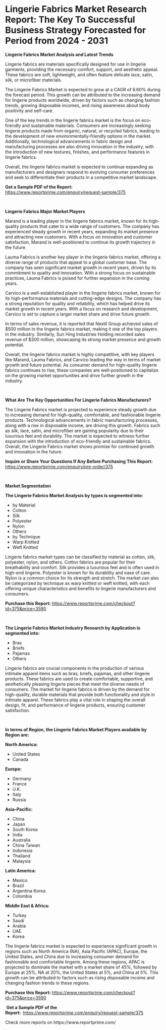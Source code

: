 <p><h1>Lingerie Fabrics Market Research Report: The Key To Successful Business Strategy Forecasted for Period from 2024 - 2031</h1></p><p><strong>Lingerie Fabrics Market Analysis and Latest Trends</strong></p>
<p><p>Lingerie fabrics are materials specifically designed for use in lingerie garments, providing the necessary comfort, support, and aesthetic appeal. These fabrics are soft, lightweight, and often feature delicate lace, satin, silk, or microfiber materials.</p><p>The Lingerie Fabrics Market is expected to grow at a CAGR of 6.60% during the forecast period. This growth can be attributed to the increasing demand for lingerie products worldwide, driven by factors such as changing fashion trends, growing disposable incomes, and rising awareness about body positivity and self-care.</p><p>One of the key trends in the lingerie fabrics market is the focus on eco-friendly and sustainable materials. Consumers are increasingly seeking lingerie products made from organic, natural, or recycled fabrics, leading to the development of new environmentally-friendly options in the market. Additionally, technological advancements in fabric design and manufacturing processes are also driving innovation in the industry, with the introduction of new textures, finishes, and performance features in lingerie fabrics.</p><p>Overall, the lingerie fabrics market is expected to continue expanding as manufacturers and designers respond to evolving consumer preferences and seek to differentiate their products in a competitive market landscape.</p></p>
<p><strong>Get a Sample PDF of the Report:&nbsp;</strong> <a href="https://www.reportprime.com/enquiry/request-sample/375">https://www.reportprime.com/enquiry/request-sample/375</a></p>
<p>&nbsp;</p>
<p><strong>Lingerie Fabrics Major Market Players</strong></p>
<p><p>Marand is a leading player in the lingerie fabrics market, known for its high-quality products that cater to a wide range of customers. The company has experienced steady growth in recent years, expanding its market presence and attracting new customers. With a focus on innovation and customer satisfaction, Marand is well-positioned to continue its growth trajectory in the future.</p><p>Lauma Fabrics is another key player in the lingerie fabrics market, offering a diverse range of products that appeal to a global customer base. The company has seen significant market growth in recent years, driven by its commitment to quality and innovation. With a strong focus on sustainable practices, Lauma Fabrics is poised for further expansion in the coming years.</p><p>Carvico is a well-established player in the lingerie fabrics market, known for its high-performance materials and cutting-edge designs. The company has a strong reputation for quality and reliability, which has helped drive its market growth in recent years. With a focus on research and development, Carvico is set to capture a larger market share and drive future growth.</p><p>In terms of sales revenue, it is reported that Nextil Group achieved sales of $500 million in the lingerie fabrics market, making it one of the top players in the industry. Similarly, Sun Hing Industries Holding recorded sales revenue of $300 million, showcasing its strong market presence and growth potential.</p><p>Overall, the lingerie fabrics market is highly competitive, with key players like Marand, Lauma Fabrics, and Carvico leading the way in terms of market growth and future potential. As consumer demand for high-quality lingerie fabrics continues to rise, these companies are well-positioned to capitalize on the growing market opportunities and drive further growth in the industry.</p></p>
<p>&nbsp;</p>
<p><strong>What Are The Key Opportunities For Lingerie Fabrics Manufacturers?</strong></p>
<p><p>The Lingerie Fabrics market is projected to experience steady growth due to increasing demand for high-quality, comfortable, and fashionable lingerie products. Technological advancements in fabric manufacturing processes, along with a rise in disposable income, are driving this growth. Fabrics such as silk, lace, satin, and microfiber are gaining popularity due to their luxurious feel and durability. The market is expected to witness further expansion with the introduction of eco-friendly and sustainable fabrics. Overall, the Lingerie Fabrics market shows promise for continued growth and innovation in the future.</p></p>
<p><strong>Inquire or Share Your Questions If Any Before Purchasing This Report:</strong> <a href="https://www.reportprime.com/enquiry/pre-order/375">https://www.reportprime.com/enquiry/pre-order/375</a></p>
<p>&nbsp;</p>
<p><strong>Market Segmentation</strong></p>
<p><strong>The Lingerie Fabrics Market Analysis by types is segmented into:</strong></p>
<p><ul><li>by Material</li><li>Cotton</li><li>Silk</li><li>Polyester</li><li>Nylon</li><li>Others</li><li>by Technique</li><li>Warp Knitted</li><li>Weft Knitted</li></ul></p>
<p><p>Lingerie fabrics market types can be classified by material as cotton, silk, polyester, nylon, and others. Cotton fabrics are popular for their breathability and comfort. Silk provides a luxurious feel and is often used in high-end lingerie. Polyester is known for its durability and ease of care. Nylon is a common choice for its strength and stretch. The market can also be categorized by technique as warp knitted or weft knitted, with each offering unique characteristics and benefits to lingerie manufacturers and consumers.</p></p>
<p><strong>Purchase this Report:&nbsp;</strong><a href="https://www.reportprime.com/checkout?id=375&price=3590">https://www.reportprime.com/checkout?id=375&price=3590</a></p>
<p>&nbsp;</p>
<p><strong>The Lingerie Fabrics Market Industry Research by Application is segmented into:</strong></p>
<p><ul><li>Bras</li><li>Briefs</li><li>Pajamas</li><li>Others</li></ul></p>
<p><p>Lingerie fabrics are crucial components in the production of various intimate apparel items such as bras, briefs, pajamas, and other lingerie products. These fabrics are used to create comfortable, supportive, and aesthetically pleasing lingerie pieces that meet the diverse needs of consumers. The market for lingerie fabrics is driven by the demand for high-quality, durable materials that provide both functionality and style in intimate apparel. These fabrics play a vital role in shaping the overall design, fit, and performance of lingerie products, ensuring customer satisfaction.</p></p>
<p>&nbsp;</p>
<p><strong>In terms of Region, the Lingerie Fabrics Market Players available by Region are:</strong></p>
<p>
    <p> <strong> North America: </strong>
        <ul>
            <li>United States</li>
            <li>Canada</li>
        </ul>
        </p> 
    <p> <strong> Europe: </strong>
        <ul>
            <li>Germany</li>
            <li>France</li>
            <li>U.K.</li>
            <li>Italy</li>
            <li>Russia</li>
        </ul>
        </p> 
    <p> <strong> Asia-Pacific: </strong>
        <ul>
            <li>China</li>
            <li>Japan</li>
            <li>South Korea</li>
            <li>India</li>
            <li>Australia</li>
            <li>China Taiwan</li>
            <li>Indonesia</li>
            <li>Thailand</li>
            <li>Malaysia</li>
        </ul>
        </p> 
    <p> <strong> Latin America: </strong>
        <ul>
            <li>Mexico</li>
            <li>Brazil</li>
            <li>Argentina Korea</li>
            <li>Colombia</li>
        </ul>
        </p> 
    <p> <strong> Middle East & Africa: </strong>
        <ul>
            <li>Turkey</li>
            <li>Saudi</li>
            <li>Arabia</li>
            <li>UAE</li>
            <li>Korea</li>
        </ul>
    </p>
    </p>
<p><p>The lingerie fabrics market is expected to experience significant growth in regions such as North America (NA), Asia Pacific (APAC), Europe, the United States, and China due to increasing consumer demand for fashionable and comfortable lingerie. Among these regions, APAC is projected to dominate the market with a market share of 45%, followed by Europe at 25%, NA at 20%, the United States at 5%, and China at 5%. This growth can be attributed to factors such as rising disposable income and changing fashion trends in these regions.</p></p>
<p><strong>Purchase this Report: </strong><a href="https://www.reportprime.com/checkout?id=375&price=3590">https://www.reportprime.com/checkout?id=375&price=3590</a></p>
<p>&nbsp;<strong>Get a Sample PDF of the Report:&nbsp;&nbsp;</strong><a href="https://www.reportprime.com/enquiry/request-sample/375">https://www.reportprime.com/enquiry/request-sample/375</a></p>
<p><strong></strong></p>
<p>Check more reports on https://www.reportprime.com/</p>